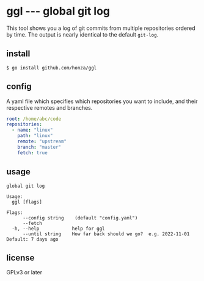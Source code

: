 ggl --- global git log
======================

This tool shows you a log of git commits from multiple repositories ordered by
time.  The output is nearly identical to the default `git-log`.

install
-------

```
$ go install github.com/honza/ggl
```

config
------

A yaml file which specifies which repositories you want to include, and their
respective remotes and branches.

``` yaml
root: /home/abc/code
repositories:
  - name: "linux"
    path: "linux"
    remote: "upstream"
    branch: "master"
    fetch: true
```

usage
-----

```
global git log

Usage:
  ggl [flags]

Flags:
      --config string    (default "config.yaml")
      --fetch
  -h, --help            help for ggl
      --until string    How far back should we go?  e.g. 2022-11-01  Default: 7 days ago
```

license
-------

GPLv3 or later
